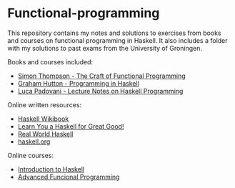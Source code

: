 # Functional-programming

This repository contains my notes and solutions to exercises from books and courses on functional programming in Haskell. It also includes a folder with my solutions to past exams from the University of Groningen.

Books and courses included:

- [Simon Thompson - The Craft of Functional Programming](thompson)
- [Graham Hutton - Programming in Haskell](hutton)
- [Luca Padovani - Lecture Notes on Haskell Programming](padovani)

Online written resources:

- [Haskell Wikibook](https://en.wikibooks.org/wiki/Haskell)
- [Learn You a Haskell for Great Good!](https://learnyouahaskell.com/chapters)
- [Real World Haskell](https://book.realworldhaskell.org/read/)
- [haskell.org](https://www.haskell.org/documentation/)

Online courses:

- [Introduction to Haskell](https://teaching.well-typed.com/intro/)
- [Advanced Funcional Programming](https://www.youtube.com/playlist?list=PLF1Z-APd9zK5uFc8FKr_di9bfsYv8-lbc)